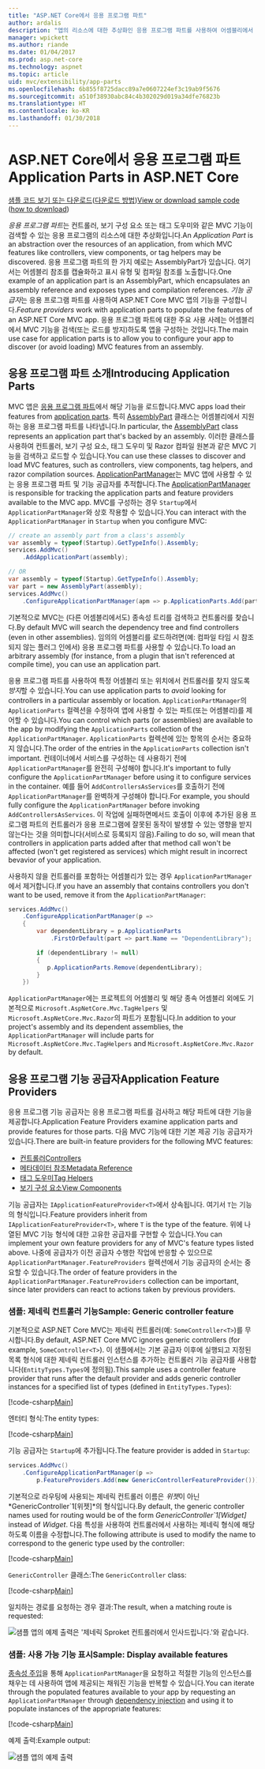 ```yaml
---
title: "ASP.NET Core에서 응용 프로그램 파트"
author: ardalis
description: "앱의 리소스에 대한 추상화인 응용 프로그램 파트를 사용하여 어셈블리에서 기능을 검색하거나 로드하지 않도록 앱을 구성하는 방법을 알아봅니다."
manager: wpickett
ms.author: riande
ms.date: 01/04/2017
ms.prod: asp.net-core
ms.technology: aspnet
ms.topic: article
uid: mvc/extensibility/app-parts
ms.openlocfilehash: 6b855f8725dacc89a7e0607224ef3c19ab9f5676
ms.sourcegitcommit: a510f38930abc84c4b302029d019a34dfe76823b
ms.translationtype: HT
ms.contentlocale: ko-KR
ms.lasthandoff: 01/30/2018
---
```

# <a name="application-parts-in-aspnet-core"></a><span data-ttu-id="60901-103">ASP.NET Core에서 응용 프로그램 파트</span><span class="sxs-lookup"><span data-stu-id="60901-103">Application Parts in ASP.NET Core</span></span>

<span data-ttu-id="60901-104">[샘플 코드 보기 또는 다운로드](https://github.com/aspnet/Docs/tree/master/aspnetcore/mvc/advanced/app-parts/sample)([다운로드 방법](xref:tutorials/index#how-to-download-a-sample))</span><span class="sxs-lookup"><span data-stu-id="60901-104">[View or download sample code](https://github.com/aspnet/Docs/tree/master/aspnetcore/mvc/advanced/app-parts/sample) ([how to download](xref:tutorials/index#how-to-download-a-sample))</span></span>

<span data-ttu-id="60901-105">*응용 프로그램 파트*는 컨트롤러, 보기 구성 요소 또는 태그 도우미와 같은 MVC 기능이 검색할 수 있는 응용 프로그램의 리소스에 대한 추상화입니다.</span><span class="sxs-lookup"><span data-stu-id="60901-105">An *Application Part* is an abstraction over the resources of an application, from which MVC features like controllers, view components, or tag helpers may be discovered.</span></span> <span data-ttu-id="60901-106">응용 프로그램 파트의 한 가지 예로는 AssemblyPart가 있습니다. 여기서는 어셈블리 참조를 캡슐화하고 표시 유형 및 컴파일 참조를 노출합니다.</span><span class="sxs-lookup"><span data-stu-id="60901-106">One example of an application part is an AssemblyPart, which encapsulates an assembly reference and exposes types and compilation references.</span></span> <span data-ttu-id="60901-107">*기능 공급자*는 응용 프로그램 파트를 사용하여 ASP.NET Core MVC 앱의 기능을 구성합니다.</span><span class="sxs-lookup"><span data-stu-id="60901-107">*Feature providers* work with application parts to populate the features of an ASP.NET Core MVC app.</span></span> <span data-ttu-id="60901-108">응용 프로그램 파트에 대한 주요 사용 사례는 어셈블리에서 MVC 기능을 검색(또는 로드를 방지)하도록 앱을 구성하는 것입니다.</span><span class="sxs-lookup"><span data-stu-id="60901-108">The main use case for application parts is to allow you to configure your app to discover (or avoid loading) MVC features from an assembly.</span></span>

## <a name="introducing-application-parts"></a><span data-ttu-id="60901-109">응용 프로그램 파트 소개</span><span class="sxs-lookup"><span data-stu-id="60901-109">Introducing Application Parts</span></span>

<span data-ttu-id="60901-110">MVC 앱은 [응용 프로그램 파트](/aspnet/core/api/microsoft.aspnetcore.mvc.applicationparts.applicationpart)에서 해당 기능을 로드합니다.</span><span class="sxs-lookup"><span data-stu-id="60901-110">MVC apps load their features from [application parts](/aspnet/core/api/microsoft.aspnetcore.mvc.applicationparts.applicationpart).</span></span> <span data-ttu-id="60901-111">특히 [AssemblyPart](/aspnet/core/api/microsoft.aspnetcore.mvc.applicationparts.assemblypart#Microsoft_AspNetCore_Mvc_ApplicationParts_AssemblyPart) 클래스는 어셈블리에서 지원하는 응용 프로그램 파트를 나타냅니다.</span><span class="sxs-lookup"><span data-stu-id="60901-111">In particular, the [AssemblyPart](/aspnet/core/api/microsoft.aspnetcore.mvc.applicationparts.assemblypart#Microsoft_AspNetCore_Mvc_ApplicationParts_AssemblyPart) class represents an application part that's backed by an assembly.</span></span> <span data-ttu-id="60901-112">이러한 클래스를 사용하여 컨트롤러, 보기 구성 요소, 태그 도우미 및 Razor 컴파일 원본과 같은 MVC 기능을 검색하고 로드할 수 있습니다.</span><span class="sxs-lookup"><span data-stu-id="60901-112">You can use these classes to discover and load MVC features, such as controllers, view components, tag helpers, and razor compilation sources.</span></span> <span data-ttu-id="60901-113">[ApplicationPartManager](/aspnet/core/api/microsoft.aspnetcore.mvc.applicationparts.applicationpartmanager)는 MVC 앱에 사용할 수 있는 응용 프로그램 파트 및 기능 공급자를 추적합니다.</span><span class="sxs-lookup"><span data-stu-id="60901-113">The [ApplicationPartManager](/aspnet/core/api/microsoft.aspnetcore.mvc.applicationparts.applicationpartmanager) is responsible for tracking the application parts and feature providers available to the MVC app.</span></span> <span data-ttu-id="60901-114">MVC를 구성하는 경우 `Startup`에서 `ApplicationPartManager`와 상호 작용할 수 있습니다.</span><span class="sxs-lookup"><span data-stu-id="60901-114">You can interact with the `ApplicationPartManager` in `Startup` when you configure MVC:</span></span>

```csharp
// create an assembly part from a class's assembly
var assembly = typeof(Startup).GetTypeInfo().Assembly;
services.AddMvc()
    .AddApplicationPart(assembly);

// OR
var assembly = typeof(Startup).GetTypeInfo().Assembly;
var part = new AssemblyPart(assembly);
services.AddMvc()
    .ConfigureApplicationPartManager(apm => p.ApplicationParts.Add(part));
```

<span data-ttu-id="60901-115">기본적으로 MVC는 (다른 어셈블리에서도) 종속성 트리를 검색하고 컨트롤러를 찾습니다.</span><span class="sxs-lookup"><span data-stu-id="60901-115">By default MVC will search the dependency tree and find controllers (even in other assemblies).</span></span> <span data-ttu-id="60901-116">임의의 어셈블리를 로드하려면(예: 컴파일 타임 시 참조되지 않는 플러그 인에서) 응용 프로그램 파트를 사용할 수 있습니다.</span><span class="sxs-lookup"><span data-stu-id="60901-116">To load an arbitrary assembly (for instance, from a plugin that isn't referenced at compile time), you can use an application part.</span></span>

<span data-ttu-id="60901-117">응용 프로그램 파트를 사용하여 특정 어셈블리 또는 위치에서 컨트롤러를 찾지 않도록 *방지*할 수 있습니다.</span><span class="sxs-lookup"><span data-stu-id="60901-117">You can use application parts to *avoid* looking for controllers in a particular assembly or location.</span></span> <span data-ttu-id="60901-118">`ApplicationPartManager`의 `ApplicationParts` 컬렉션을 수정하여 앱에 사용할 수 있는 파트(또는 어셈블리)를 제어할 수 있습니다.</span><span class="sxs-lookup"><span data-stu-id="60901-118">You can control which parts (or assemblies) are available to the app by modifying the `ApplicationParts` collection of the `ApplicationPartManager`.</span></span> <span data-ttu-id="60901-119">`ApplicationParts` 컬렉션에 있는 항목의 순서는 중요하지 않습니다.</span><span class="sxs-lookup"><span data-stu-id="60901-119">The order of the entries in the `ApplicationParts` collection isn't important.</span></span> <span data-ttu-id="60901-120">컨테이너에서 서비스를 구성하는 데 사용하기 전에 `ApplicationPartManager`를 완전히 구성해야 합니다.</span><span class="sxs-lookup"><span data-stu-id="60901-120">It's important to fully configure the `ApplicationPartManager` before using it to configure services in the container.</span></span> <span data-ttu-id="60901-121">예를 들어 `AddControllersAsServices`를 호출하기 전에 `ApplicationPartManager`를 완벽하게 구성해야 합니다.</span><span class="sxs-lookup"><span data-stu-id="60901-121">For example, you should fully configure the `ApplicationPartManager` before invoking `AddControllersAsServices`.</span></span> <span data-ttu-id="60901-122">이 작업에 실패하면메서드 호출이 이후에 추가된 응용 프로그램 파트의 컨트롤러가 응용 프로그램에 잘못된 동작이 발생할 수 있는 영향을 받지 않는다는 것을 의미합니다(서비스로 등록되지 않음).</span><span class="sxs-lookup"><span data-stu-id="60901-122">Failing to do so, will mean that controllers in application parts added after that method call won't be affected (won't get registered as services) which might result in incorrect bevavior of your application.</span></span>

<span data-ttu-id="60901-123">사용하지 않을 컨트롤러를 포함하는 어셈블리가 있는 경우 `ApplicationPartManager`에서 제거합니다.</span><span class="sxs-lookup"><span data-stu-id="60901-123">If you have an assembly that contains controllers you don't want to be used, remove it from the `ApplicationPartManager`:</span></span>

```csharp
services.AddMvc()
    .ConfigureApplicationPartManager(p =>
    {
        var dependentLibrary = p.ApplicationParts
            .FirstOrDefault(part => part.Name == "DependentLibrary");

        if (dependentLibrary != null)
        {
           p.ApplicationParts.Remove(dependentLibrary);
        }
    })
```

<span data-ttu-id="60901-124">`ApplicationPartManager`에는 프로젝트의 어셈블리 및 해당 종속 어셈블리 외에도 기본적으로 `Microsoft.AspNetCore.Mvc.TagHelpers` 및 `Microsoft.AspNetCore.Mvc.Razor`의 파트가 포함됩니다.</span><span class="sxs-lookup"><span data-stu-id="60901-124">In addition to your project's assembly and its dependent assemblies, the `ApplicationPartManager` will include parts for `Microsoft.AspNetCore.Mvc.TagHelpers` and `Microsoft.AspNetCore.Mvc.Razor` by default.</span></span>

## <a name="application-feature-providers"></a><span data-ttu-id="60901-125">응용 프로그램 기능 공급자</span><span class="sxs-lookup"><span data-stu-id="60901-125">Application Feature Providers</span></span>

<span data-ttu-id="60901-126">응용 프로그램 기능 공급자는 응용 프로그램 파트를 검사하고 해당 파트에 대한 기능을 제공합니다.</span><span class="sxs-lookup"><span data-stu-id="60901-126">Application Feature Providers examine application parts and provide features for those parts.</span></span> <span data-ttu-id="60901-127">다음 MVC 기능에 대한 기본 제공 기능 공급자가 있습니다.</span><span class="sxs-lookup"><span data-stu-id="60901-127">There are built-in feature providers for the following MVC features:</span></span>

* [<span data-ttu-id="60901-128">컨트롤러</span><span class="sxs-lookup"><span data-stu-id="60901-128">Controllers</span></span>](https://docs.microsoft.com/aspnet/core/api/microsoft.aspnetcore.mvc.controllers.controllerfeatureprovider)
* [<span data-ttu-id="60901-129">메타데이터 참조</span><span class="sxs-lookup"><span data-stu-id="60901-129">Metadata Reference</span></span>](https://docs.microsoft.com/aspnet/core/api/microsoft.aspnetcore.mvc.razor.compilation.metadatareferencefeatureprovider)
* [<span data-ttu-id="60901-130">태그 도우미</span><span class="sxs-lookup"><span data-stu-id="60901-130">Tag Helpers</span></span>](https://docs.microsoft.com/aspnet/core/api/microsoft.aspnetcore.mvc.razor.taghelpers.taghelperfeatureprovider)
* [<span data-ttu-id="60901-131">보기 구성 요소</span><span class="sxs-lookup"><span data-stu-id="60901-131">View Components</span></span>](https://docs.microsoft.com/aspnet/core/api/microsoft.aspnetcore.mvc.viewcomponents.viewcomponentfeatureprovider)

<span data-ttu-id="60901-132">기능 공급자는 `IApplicationFeatureProvider<T>`에서 상속됩니다. 여기서 `T`는 기능의 형식입니다.</span><span class="sxs-lookup"><span data-stu-id="60901-132">Feature providers inherit from `IApplicationFeatureProvider<T>`, where `T` is the type of the feature.</span></span> <span data-ttu-id="60901-133">위에 나열된 MVC 기능 형식에 대한 고유한 공급자를 구현할 수 있습니다.</span><span class="sxs-lookup"><span data-stu-id="60901-133">You can implement your own feature providers for any of MVC's feature types listed above.</span></span> <span data-ttu-id="60901-134">나중에 공급자가 이전 공급자 수행한 작업에 반응할 수 있으므로 `ApplicationPartManager.FeatureProviders` 컬렉션에서 기능 공급자의 순서는 중요할 수 있습니다.</span><span class="sxs-lookup"><span data-stu-id="60901-134">The order of feature providers in the `ApplicationPartManager.FeatureProviders` collection can be important, since later providers can react to actions taken by previous providers.</span></span>

### <a name="sample-generic-controller-feature"></a><span data-ttu-id="60901-135">샘플: 제네릭 컨트롤러 기능</span><span class="sxs-lookup"><span data-stu-id="60901-135">Sample: Generic controller feature</span></span>

<span data-ttu-id="60901-136">기본적으로 ASP.NET Core MVC는 제네릭 컨트롤러(예: `SomeController<T>`)를 무시합니다.</span><span class="sxs-lookup"><span data-stu-id="60901-136">By default, ASP.NET Core MVC ignores generic controllers (for example, `SomeController<T>`).</span></span> <span data-ttu-id="60901-137">이 샘플에서는 기본 공급자 이후에 실행되고 지정된 목록 형식에 대한 제네릭 컨트롤러 인스턴스를 추가하는 컨트롤러 기능 공급자를 사용합니다(`EntityTypes.Types`에 정의됨).</span><span class="sxs-lookup"><span data-stu-id="60901-137">This sample uses a controller feature provider that runs after the default provider and adds generic controller instances for a specified list of types (defined in `EntityTypes.Types`):</span></span>

[!code-csharp[Main](./app-parts/sample/AppPartsSample/GenericControllerFeatureProvider.cs?highlight=13&range=18-36)]

<span data-ttu-id="60901-138">엔터티 형식:</span><span class="sxs-lookup"><span data-stu-id="60901-138">The entity types:</span></span>

[!code-csharp[Main](./app-parts/sample/AppPartsSample/Model/EntityTypes.cs?range=6-16)]

<span data-ttu-id="60901-139">기능 공급자는 `Startup`에 추가됩니다.</span><span class="sxs-lookup"><span data-stu-id="60901-139">The feature provider is added in `Startup`:</span></span>

```csharp
services.AddMvc()
    .ConfigureApplicationPartManager(p => 
        p.FeatureProviders.Add(new GenericControllerFeatureProvider()));
```

<span data-ttu-id="60901-140">기본적으로 라우팅에 사용되는 제네릭 컨트롤러 이름은 *위젯*이 아닌 *GenericController\`1[위젯]*의 형식입니다.</span><span class="sxs-lookup"><span data-stu-id="60901-140">By default, the generic controller names used for routing would be of the form *GenericController\`1[Widget]* instead of *Widget*.</span></span> <span data-ttu-id="60901-141">다음 특성을 사용하여 컨트롤러에서 사용하는 제네릭 형식에 해당하도록 이름을 수정합니다.</span><span class="sxs-lookup"><span data-stu-id="60901-141">The following attribute is used to modify the name to correspond to the generic type used by the controller:</span></span>

[!code-csharp[Main](./app-parts/sample/AppPartsSample/GenericControllerNameConvention.cs)]

<span data-ttu-id="60901-142">`GenericController` 클래스:</span><span class="sxs-lookup"><span data-stu-id="60901-142">The `GenericController` class:</span></span>

[!code-csharp[Main](./app-parts/sample/AppPartsSample/GenericController.cs?highlight=5-6)]

<span data-ttu-id="60901-143">일치하는 경로를 요청하는 경우 결과:</span><span class="sxs-lookup"><span data-stu-id="60901-143">The result, when a matching route is requested:</span></span>

![샘플 앱의 예제 출력은 '제네릭 Sproket 컨트롤러에서 인사드립니다.'와 같습니다.](app-parts/_static/generic-controller.png)

### <a name="sample-display-available-features"></a><span data-ttu-id="60901-145">샘플: 사용 가능 기능 표시</span><span class="sxs-lookup"><span data-stu-id="60901-145">Sample: Display available features</span></span>

<span data-ttu-id="60901-146">[종속성 주입](../../fundamentals/dependency-injection.md)을 통해 `ApplicationPartManager`을 요청하고 적절한 기능의 인스턴스를 채우는 데 사용하여 앱에 제공되는 채워진 기능을 반복할 수 있습니다.</span><span class="sxs-lookup"><span data-stu-id="60901-146">You can iterate through the populated features available to your app by requesting an `ApplicationPartManager` through [dependency injection](../../fundamentals/dependency-injection.md) and using it to populate instances of the appropriate features:</span></span>

[!code-csharp[Main](./app-parts/sample/AppPartsSample/Controllers/FeaturesController.cs?highlight=16,25-27)]

<span data-ttu-id="60901-147">예제 출력:</span><span class="sxs-lookup"><span data-stu-id="60901-147">Example output:</span></span>

![샘플 앱의 예제 출력](app-parts/_static/available-features.png)
